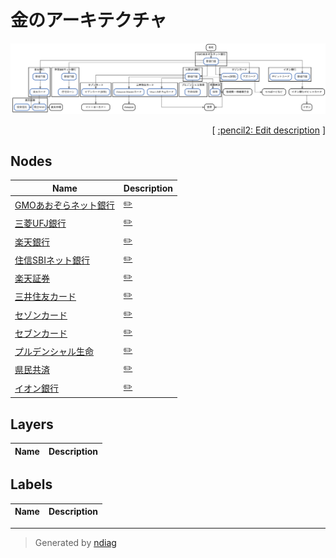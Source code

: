 # 金のアーキテクチャ

![view](view-nodes.svg)



<p align="right">
  [ <a href="../ndiag.descriptions/_index.md">:pencil2: Edit description</a> ]
</p>



## Nodes

| Name | Description |
| --- | --- |
| [GMOあおぞらネット銀行](node-gmoあおぞらネット銀行.md) | <a href="../ndiag.descriptions/_node-gmoあおぞらネット銀行.md">:pencil2:</a> |
| [三菱UFJ銀行](node-三菱ufj銀行.md) | <a href="../ndiag.descriptions/_node-三菱ufj銀行.md">:pencil2:</a> |
| [楽天銀行](node-楽天銀行.md) | <a href="../ndiag.descriptions/_node-楽天銀行.md">:pencil2:</a> |
| [住信SBIネット銀行](node-住信sbiネット銀行.md) | <a href="../ndiag.descriptions/_node-住信sbiネット銀行.md">:pencil2:</a> |
| [楽天証券](node-楽天証券.md) | <a href="../ndiag.descriptions/_node-楽天証券.md">:pencil2:</a> |
| [三井住友カード](node-三井住友カード.md) | <a href="../ndiag.descriptions/_node-三井住友カード.md">:pencil2:</a> |
| [セゾンカード](node-セゾンカード.md) | <a href="../ndiag.descriptions/_node-セゾンカード.md">:pencil2:</a> |
| [セブンカード](node-セブンカード.md) | <a href="../ndiag.descriptions/_node-セブンカード.md">:pencil2:</a> |
| [プルデンシャル生命](node-プルデンシャル生命.md) | <a href="../ndiag.descriptions/_node-プルデンシャル生命.md">:pencil2:</a> |
| [県民共済](node-県民共済.md) | <a href="../ndiag.descriptions/_node-県民共済.md">:pencil2:</a> |
| [イオン銀行](node-イオン銀行.md) | <a href="../ndiag.descriptions/_node-イオン銀行.md">:pencil2:</a> |

## Layers

| Name | Description |
| --- | --- |

## Labels

| Name | Description |
| --- | --- |

---

> Generated by [ndiag](https://github.com/k1LoW/ndiag)
